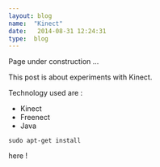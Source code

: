 ```yaml
---
layout: blog
name:  "Kinect"
date:   2014-08-31 12:24:31
type:  blog
---
```


<div class="alert alert-danger" role="alert">
  Page under construction ...
</div>

This post is about experiments with Kinect.

Technology used are :

* Kinect
* Freenect
* Java

~~~~
sudo apt-get install
~~~~

here !